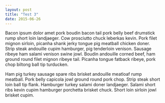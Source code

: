 ```yaml
---
layout: post
title: "Test 3"
date: 2015-06-26
---
```

Bacon ipsum dolor amet pork boudin bacon tail pork belly beef drumstick rump short loin landjaeger. Cow prosciutto chuck leberkas kevin. Pork filet mignon sirloin, picanha shank jerky tongue pig meatball chicken doner. Strip steak andouille cupim hamburger, pig tenderloin venison. Sausage ribeye ham salami venison swine jowl. Boudin andouille corned beef, ham ground round filet mignon ribeye tail. Picanha tongue fatback ribeye, pork chop biltong ball tip turducken.

Ham pig turkey sausage spare ribs brisket andouille meatloaf rump meatball. Pork belly capicola jowl ground round pork chop. Strip steak short loin ball tip flank. Hamburger turkey salami doner landjaeger. Salami short ribs kevin cupim hamburger porchetta brisket chuck. Short loin sirloin jowl brisket cupim.
